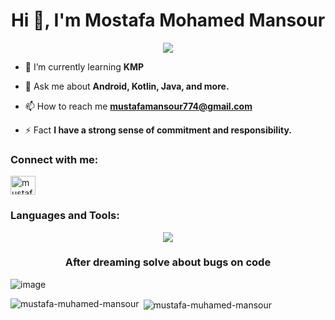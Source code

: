 <h1 align="center">Hi 👋, I'm Mostafa Mohamed Mansour</h1>
<p align="center">
<!-- <img src="https://media.giphy.com/media/SWoSkN6DxTszqIKEqv/giphy.gif" alt="Coder GIF" width="300"> -->
<a href="https://github.com/DenverCoder1/readme-typing-svg"><img src="https://readme-typing-svg.herokuapp.com/?lines=An-Passionate%20Android%20developer;&font=Fira%20Code&center=true&width=440&height=45&color=f75c7e&vCenter=true&size=22"></a>
</p> 
<!-- <p align="left"> <a href="https://github.com/ryo-ma/github-profile-trophy"><img src="https://github-profile-trophy.vercel.app/?username=mustafa-muhamed-mansour" alt="mustafa-muhamed-mansour" /></a> </p> -->

- 🌱 I’m currently learning **KMP**

- 💬 Ask me about **Android, Kotlin, Java, and more.**

- 📫 How to reach me **mustafamansour774@gmail.com**

- ⚡ Fact **I have a strong sense of commitment and responsibility.**

<h3 align="left">Connect with me:</h3>
<p align="left">
<a href="https://linkedin.com/in/mustafa-muhamed" target="blank"><img align="center" src="https://raw.githubusercontent.com/rahuldkjain/github-profile-readme-generator/master/src/images/icons/Social/linked-in-alt.svg" alt="mustafa-muhamed" height="30" width="40" /></a>
<!-- <a href="https://medium.com/@mustafamansour" target="blank"><img align="center" src="https://raw.githubusercontent.com/rahuldkjain/github-profile-readme-generator/master/src/images/icons/Social/medium.svg" alt="@mustafamansour" height="30" width="40" /></a>
</p> -->

<h3 align="left">Languages and Tools:</h3>
<p align="center">
  <a href="https://skillicons.dev">
    <img src="https://skillicons.dev/icons?i=androidstudio,kotlin,java,firebase,ktor,github,git,postman,xd&theme=light" />
  </a>
</p>

<h3 align="center">After dreaming solve about bugs on code</h3>

![image](https://media.giphy.com/media/w82PMXQYEbSOYSE9rb/giphy-downsized-large.gif)

<p><img align="left" src="https://github-readme-stats.vercel.app/api/top-langs?username=mustafa-muhamed-mansour&show_icons=true&locale=en&layout=compact" alt="mustafa-muhamed-mansour" /></p>

<p>&nbsp;<img align="center" src="https://github-readme-stats.vercel.app/api?username=mustafa-muhamed-mansour&show_icons=true&locale=en" alt="mustafa-muhamed-mansour" /></p>
